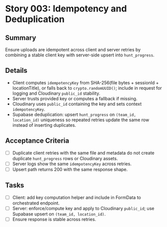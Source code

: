 # Story 003: Idempotency and Deduplication

## Summary
Ensure uploads are idempotent across client and server retries by combining a stable client key with server-side upsert into `hunt_progress`.

## Details
- Client computes `idempotencyKey` from SHA-256(file bytes + sessionId + locationTitle), or falls back to `crypto.randomUUID()`; include in request for logging and Cloudinary `public_id` stability.
- Server trusts provided key or computes a fallback if missing.
- Cloudinary uses `public_id` containing the key and sets context `idempotencyKey`.
- Supabase deduplication: upsert `hunt_progress` on `(team_id, location_id)` uniqueness so repeated retries update the same row instead of inserting duplicates.

## Acceptance Criteria
- [ ] Duplicate client retries with the same file and metadata do not create duplicate `hunt_progress` rows or Cloudinary assets.
- [ ] Server logs show the same `idempotencyKey` across retries.
- [ ] Upsert path returns 200 with the same response shape.

## Tasks
- [ ] Client: add key computation helper and include in FormData to orchestrated endpoint.
- [ ] Server: enforce/compute key and apply to Cloudinary `public_id`; use Supabase upsert on `(team_id, location_id)`.
- [ ] Ensure response is stable across retries.
